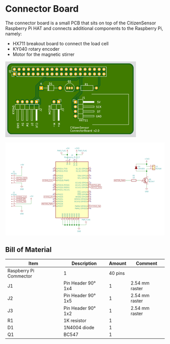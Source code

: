 
# Connector Board

The connector board is a small PCB that sits on top of the CitizenSensor Raspberry Pi HAT and connects additional components to the Raspberry Pi, namely:

* HX711 breakout board to connect the load cell
* KY040 rotary encoder
* Motor for the magnetic stirrer

![PCB](board.png?raw=true)

![Schematic](schematic.png?raw=true)

## Bill of Material

Item | Description | Amount | Comment
--- | --- | ---| ---
 | Raspberry Pi Commector | 1 | 40 pins
J1 | Pin Header 90° 1x4 | 1 | 2.54 mm raster
J2 | Pin Header 90° 1x5 | 1 | 2.54 mm raster
J3 | Pin Header 90° 1x2 | 1 | 2.54 mm raster
R1 | 1K resistor | 1 |
D1 | 1N4004 diode| 1 |
Q1 | BC547| 1 |